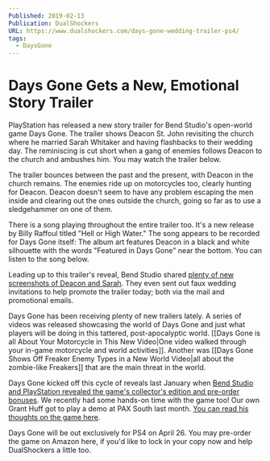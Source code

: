 ```yaml
---
Published: 2019-02-13
Publication: DualShockers
URL: https://www.dualshockers.com/days-gone-wedding-trailer-ps4/
tags:
  - DaysGone
---
```

# Days Gone Gets a New, Emotional Story Trailer

PlayStation has released a new story trailer for Bend Studio's open-world game Days Gone. The trailer shows Deacon St. John revisiting the church where he married Sarah Whitaker and having flashbacks to their wedding day. The reminiscing is cut short when a gang of enemies follows Deacon to the church and ambushes him. You may watch the trailer below.

The trailer bounces between the past and the present, with Deacon in the church remains. The enemies ride up on motorcycles too, clearly hunting for Deacon. Deacon doesn't seem to have any problem escaping the men inside and clearing out the ones outside the church, going so far as to use a sledgehammer on one of them.

There is a song playing throughout the entire trailer too. It's a new release by Billy Raffoul titled "Hell or High Water." The song appears to be recorded for Days Gone itself: The album art features Deacon in a black and white silhouette with the words "Featured in Days Gone" near the bottom. You can listen to the song below.

Leading up to this trailer's reveal, Bend Studio shared [plenty of new screenshots of Deacon and Sarah](https://www.dualshockers.com/days-gone-new-screenshots-deacon-and-sarah/). They even sent out faux wedding invitations to help promote the trailer today; both via the mail and promotional emails.

Days Gone has been receiving plenty of new trailers lately. A series of videos was released showcasing the world of Days Gone and just what players will be doing in this tattered, post-apocalyptic world. [[Days Gone is all About Your Motorcycle in This New Video|One video walked through your in-game motorcycle and world activities]]. Another was [[Days Gone Shows Off Freaker Enemy Types in a New World Video|all about the zombie-like Freakers]] that are the main threat in the world.

Days Gone kicked off this cycle of reveals last January when [Bend Studio and PlayStation revealed the game's collector's edition and pre-order bonuses](https://www.dualshockers.com/days-gone-collectors-edition-pre-order-bonuses/). We recently had some hands-on time with the game too! Our own Grant Huff got to play a demo at PAX South last month. [You can read his thoughts on the game here](https://www.dualshockers.com/pax-south-2019-day-1-recap/).

Days Gone will be out exclusively for PS4 on April 26. You may pre-order the game on Amazon here, if you'd like to lock in your copy now and help DualShockers a little too.